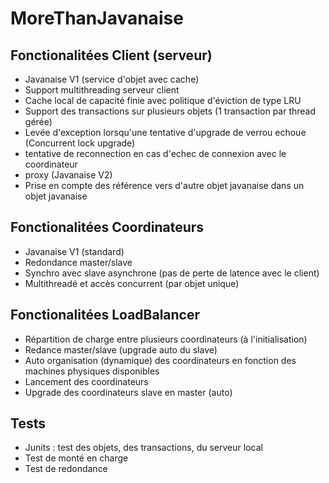 # MoreThanJavanaise

<h2>Fonctionalitées Client (serveur)</h2>
<ul>
   <li>Javanaise V1 (service d'objet avec cache)</li>
   <li>Support multithreading serveur client</li>
   <li>Cache local de capacité finie avec politique d'éviction de type LRU</li>
   <li>Support des transactions sur plusieurs objets (1 transaction par thread gérée)</li>
   <li>Levée d'exception lorsqu'une tentative d'upgrade de verrou echoue (Concurrent lock upgrade)</li>
   <li>tentative de reconnection en cas d'echec de connexion avec le coordinateur</li>
   <li>proxy (Javanaise V2)</li>
   <li>Prise en compte des référence vers d'autre objet javanaise dans un objet javanaise</li>
</ul>


<h2>Fonctionalitées Coordinateurs</h2>
<ul>
   <li>Javanaise V1 (standard)</li>
   <li>Redondance master/slave</li>
   <li>Synchro avec slave asynchrone (pas de perte de latence avec le client)</li>
   <li>Multithreadé et accès concurrent (par objet unique)</li>
</ul>


<h2>Fonctionalitées LoadBalancer</h2>
<ul>
   <li>Répartition de charge entre plusieurs coordinateurs (à l'initialisation)</li>
   <li>Redance master/slave (upgrade auto du slave)</li>
   <li>Auto organisation (dynamique) des coordinateurs en fonction des machines physiques disponibles</li>
   <li>Lancement des coordinateurs</li>
   <li>Upgrade des coordinateurs slave en master (auto)</li>
</ul>


<h2>Tests</h2>
<ul>
   <li>Junits : test des objets, des transactions, du serveur local</li>
   <li>Test de monté en charge</li>
   <li>Test de redondance</li>
</ul>
